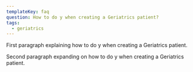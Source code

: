 ```yaml
---
templateKey: faq
question: How to do y when creating a Geriatrics patient?
tags:
  - geriatrics
---
```

First paragraph explaining how to do y when creating a Geriatrics patient.

Second paragraph expanding on how to do y when creating a Geriatrics patient.
